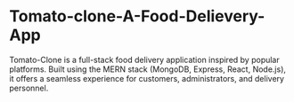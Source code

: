 # Tomato-clone-A-Food-Delievery-App
Tomato-Clone is a full-stack food delivery application inspired by popular platforms. Built using the MERN stack (MongoDB, Express, React, Node.js), it offers a seamless experience for customers, administrators, and delivery personnel.
